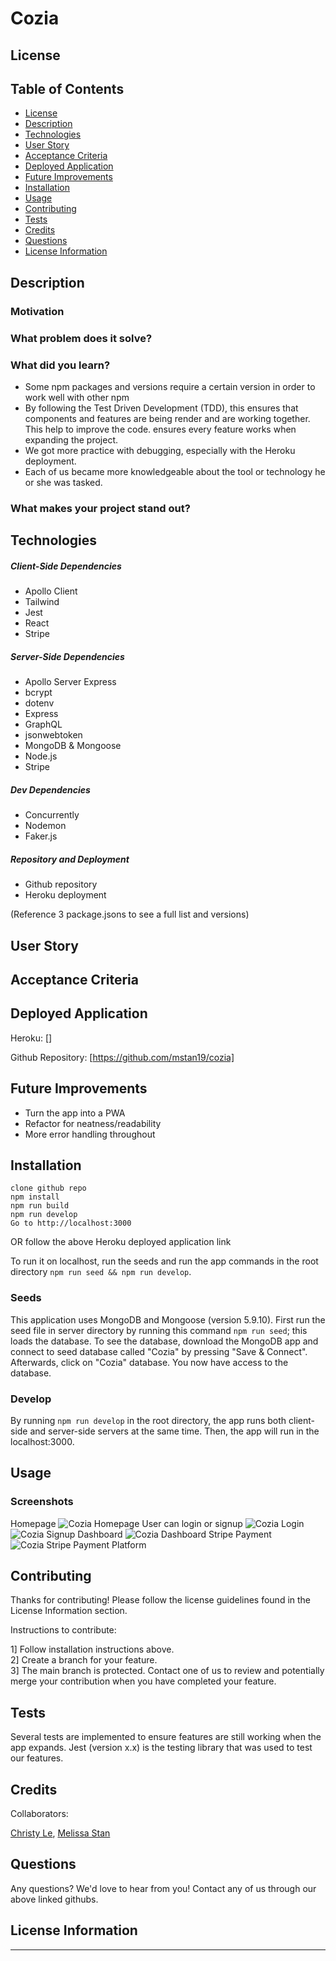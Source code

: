 # Cozia

## License

<!-- [![License: GPL v3](https://img.shields.io/badge/License-GPLv3-blue.svg)](https://www.gnu.org/licenses/gpl-3.0)
??? -->

## Table of Contents

-   [License](#license)
-   [Description](#description)
-   [Technologies](#technologies)
-   [User Story](#user-story)
-   [Acceptance Criteria](#acceptance-criteria)
-   [Deployed Application](#deployed-application)
-   [Future Improvements](#future-improvements)
-   [Installation](#installation)
-   [Usage](#usage)
-   [Contributing](#contributing)
-   [Tests](#tests)
-   [Credits](#credits)
-   [Questions](#questions)
-   [License Information](#license-information)

## Description

### Motivation

### What problem does it solve?

### What did you learn?

-   Some npm packages and versions require a certain version in order to work
    well with other npm
-   By following the Test Driven Development (TDD), this ensures that components
    and features are being render and are working together. This help to improve
    the code. ensures every feature works when expanding the project.
-   We got more practice with debugging, especially with the Heroku deployment.
-   Each of us became more knowledgeable about the tool or technology he or she
    was tasked.

### What makes your project stand out?

## Technologies

##### Client-Side Dependencies

-   Apollo Client
-   Tailwind
-   Jest
-   React
-   Stripe

##### Server-Side Dependencies

-   Apollo Server Express
-   bcrypt
-   dotenv
-   Express
-   GraphQL
-   jsonwebtoken
-   MongoDB & Mongoose
-   Node.js
-   Stripe

##### Dev Dependencies

-   Concurrently
-   Nodemon
-   Faker.js

##### Repository and Deployment

-   Github repository
-   Heroku deployment

(Reference 3 package.jsons to see a full list and versions)

## User Story

## Acceptance Criteria

## Deployed Application

Heroku: []

Github Repository: [https://github.com/mstan19/cozia]

## Future Improvements

-   Turn the app into a PWA
-   Refactor for neatness/readability
-   More error handling throughout

## Installation

```
clone github repo
npm install
npm run build
npm run develop
Go to http://localhost:3000
```

OR follow the above Heroku deployed application link

To run it on localhost, run the seeds and run the app commands in the root
directory `npm run seed && npm run develop`.

### Seeds

This application uses MongoDB and Mongoose (version 5.9.10). First run the seed
file in server directory by running this command `npm run seed`; this loads the
database. To see the database, download the MongoDB app and connect to seed
database called "Cozia" by pressing "Save & Connect". Afterwards, click on
"Cozia" database. You now have access to the database.

### Develop

By running `npm run develop` in the root directory, the app runs both
client-side and server-side servers at the same time. Then, the app will run in
the localhost:3000.

## Usage

### Screenshots

Homepage ![Cozia Homepage]() User can login or signup
![Cozia Login]()![Cozia Signup]() Dashboard ![Cozia Dashboard]() Stripe Payment
![Cozia Stripe Payment Platform]()

## Contributing

Thanks for contributing! Please follow the license guidelines found in the
License Information section.

Instructions to contribute:

1] Follow installation instructions above. <br> 2] Create a branch for your
feature. <br> 3] The main branch is protected. Contact one of us to review and
potentially merge your contribution when you have completed your feature.

## Tests

Several tests are implemented to ensure features are still working when the app
expands. Jest (version x.x) is the testing library that was used to test our
features.

## Credits

Collaborators:

[Christy Le](https://github.com/christylex3),
[Melissa Stan](https://github.com/mstan19)

## Questions

Any questions? We'd love to hear from you! Contact any of us through our above
linked githubs.

## License Information

<!-- Click on the license badge for more information about our license [![License: GPL v3](https://img.shields.io/badge/License-GPLv3-blue.svg)](https://www.gnu.org/licenses/gpl-3.0) -->

---
